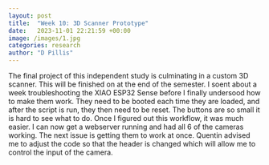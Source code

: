 ```yaml
---
layout: post
title:  "Week 10: 3D Scanner Prototype"
date:   2023-11-01 22:21:59 +00:00
image: /images/1.jpg
categories: research
author: "D Pillis"
---
```


The final project of this independent study is culminating in a custom 3D scanner. This will be finished on at the end of the semester. I soent about a week troubleshooting the XIAO ESP32 Sense before I finally undersood how to make them work. They need to be booted each time they are loaded, and after the script is run, they then need to be reset. The buttons are so small it is hard to see what to do. Once I figured out this workflow, it was much easier. I can now get a webserver running and had all 6 of the cameras working. The next issue is getting them to work at once. Quentin advised me to adjust the code so that the header is changed which will allow me to control the input of the camera. 
<blockquote>
  <p>
  </p>
</blockquote>
